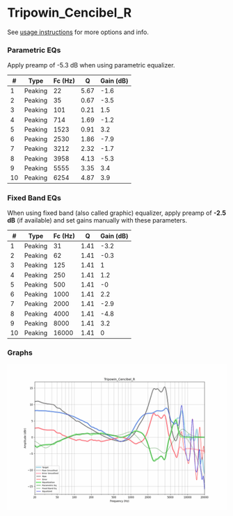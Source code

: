 # Tripowin_Cencibel_R
See [usage instructions](https://github.com/jaakkopasanen/AutoEq#usage) for more options and info.

### Parametric EQs
Apply preamp of -5.3 dB when using parametric equalizer.

|   # | Type    |   Fc (Hz) |    Q |   Gain (dB) |
|-----|---------|-----------|------|-------------|
|   1 | Peaking |        22 | 5.67 |        -1.6 |
|   2 | Peaking |        35 | 0.67 |        -3.5 |
|   3 | Peaking |       101 | 0.21 |         1.5 |
|   4 | Peaking |       714 | 1.69 |        -1.2 |
|   5 | Peaking |      1523 | 0.91 |         3.2 |
|   6 | Peaking |      2530 | 1.86 |        -7.9 |
|   7 | Peaking |      3212 | 2.32 |        -1.7 |
|   8 | Peaking |      3958 | 4.13 |        -5.3 |
|   9 | Peaking |      5555 | 3.35 |         3.4 |
|  10 | Peaking |      6254 | 4.87 |         3.9 |

### Fixed Band EQs
When using fixed band (also called graphic) equalizer, apply preamp of **-2.5 dB** (if available) and set gains manually with these parameters.

|   # | Type    |   Fc (Hz) |    Q |   Gain (dB) |
|-----|---------|-----------|------|-------------|
|   1 | Peaking |        31 | 1.41 |        -3.2 |
|   2 | Peaking |        62 | 1.41 |        -0.3 |
|   3 | Peaking |       125 | 1.41 |         1   |
|   4 | Peaking |       250 | 1.41 |         1.2 |
|   5 | Peaking |       500 | 1.41 |        -0   |
|   6 | Peaking |      1000 | 1.41 |         2.2 |
|   7 | Peaking |      2000 | 1.41 |        -2.9 |
|   8 | Peaking |      4000 | 1.41 |        -4.8 |
|   9 | Peaking |      8000 | 1.41 |         3.2 |
|  10 | Peaking |     16000 | 1.41 |         0   |

### Graphs
![](./Tripowin_Cencibel_R.png)

